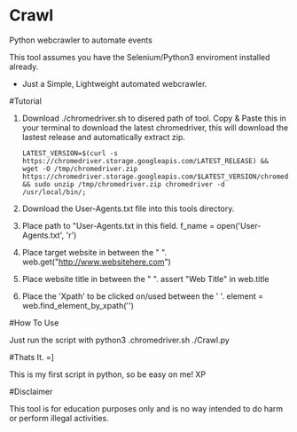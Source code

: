 # Crawl
Python webcrawler to automate events

This tool assumes you have the Selenium/Python3 enviroment installed already. 

- Just a Simple, Lightweight automated webcrawler.

#Tutorial

1.  Download ./chromedriver.sh to disered path of tool.
	Copy & Paste this in your terminal to download the latest chromedriver, this will download the lastest release and automatically extract zip.
		
		LATEST_VERSION=$(curl -s 
		https://chromedriver.storage.googleapis.com/LATEST_RELEASE) && 
		wget -O /tmp/chromedriver.zip 
		https://chromedriver.storage.googleapis.com/$LATEST_VERSION/chromedriver_linux64.zip
 		&& sudo unzip /tmp/chromedriver.zip chromedriver -d 
		/usr/local/bin/;

1.  Download the User-Agents.txt file into this tools directory.
	
2.  Place path to "User-Agents.txt in this field. 
		f_name = open('User-Agents.txt', 'r')

3.  Place target website in between the " ". 
		web.get("http://www.websitehere.com")		

4.  Place website title in between the " ".
		assert "Web Title" in web.title

5.  Place the 'Xpath' to be clicked on/used between the ' '. 
		element = web.find_element_by_xpath('')



#How To Use

Just run the script with python3 .chromedriver.sh ./Crawl.py


#Thats It. =] 

This is my first script in python, so be easy on me! XP


#Disclaimer 

This tool is for education purposes only and is no way intended to do harm or perform illegal activities. 
